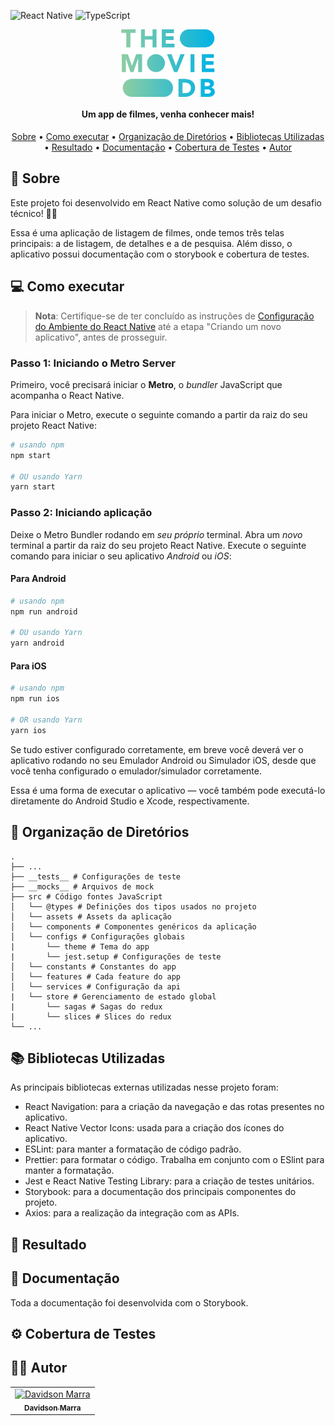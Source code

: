 ![React Native](https://img.shields.io/badge/react_native-%2320232a.svg?style=for-the-badge&logo=react&logoColor=%2361DAFB)
![TypeScript](https://img.shields.io/badge/typescript-%23007ACC.svg?style=for-the-badge&logo=typescript&logoColor=white)

<div align="center">
  <img align="center" alt="Logo do app" src="./src/assets/logo-the-movie-db.png" width=150>
</div>
<h4 align="center">Um app de filmes, venha conhecer mais!</h4>
<p align="center">
 <a href="#sobre">Sobre</a> •
 <a href="#executar">Como executar</a> • 
 <a href="#dir">Organização de Diretórios</a> • 
 <a href="#libs">Bibliotecas Utilizadas</a> • 
 <a href="#resultado">Resultado</a> • 
 <a href="#doc">Documentação</a> • 
 <a href="#tests">Cobertura de Testes</a> • 
 <a href="#autor">Autor</a>
</p>

<h2 id="sobre">🧾 Sobre</h2>
<p>Este projeto foi desenvolvido em React Native como solução de um desafio técnico! 👨‍💻</p>
<p>Essa é uma aplicação de listagem de filmes, onde temos três telas principais: a de listagem, de detalhes e a de pesquisa. Além disso, o aplicativo possui documentação com o storybook e cobertura de testes.</p>

<h2 id="executar">💻 Como executar</h2>

> **Nota**: Certifique-se de ter concluído as instruções de
> [Configuração do Ambiente do React Native](https://reactnative.dev/docs/environment-setup) até a
> etapa "Criando um novo aplicativo", antes de prosseguir.

<h3>Passo 1: Iniciando o Metro Server</h3>

Primeiro, você precisará iniciar o **Metro**, o _bundler_ JavaScript que acompanha o React Native.

Para iniciar o Metro, execute o seguinte comando a partir da raiz do seu projeto React Native:

```bash
# usando npm
npm start

# OU usando Yarn
yarn start
```

<h3>Passo 2: Iniciando aplicação</h3>

Deixe o Metro Bundler rodando em _seu próprio_ terminal. Abra um _novo_ terminal a partir da raiz do
seu projeto React Native. Execute o seguinte comando para iniciar o seu aplicativo _Android_ ou
_iOS_:

<h4>Para Android</h4>

```bash
# usando npm
npm run android

# OU usando Yarn
yarn android
```

<h4>Para iOS</h4>

```bash
# usando npm
npm run ios

# OR usando Yarn
yarn ios
```

Se tudo estiver configurado corretamente, em breve você deverá ver o aplicativo rodando no seu
Emulador Android ou Simulador iOS, desde que você tenha configurado o emulador/simulador
corretamente.

Essa é uma forma de executar o aplicativo — você também pode executá-lo diretamente do Android
Studio e Xcode, respectivamente.

<h2 id="executar">📁 Organização de Diretórios</h2>

    .
    ├── ...
    ├── __tests__ # Configurações de teste
    ├── __mocks__ # Arquivos de mock
    ├── src # Código fontes JavaScript
    │   └── @types # Definições dos tipos usados no projeto
    │   └── assets # Assets da aplicação
    │   └── components # Componentes genéricos da aplicação
    │   └── configs # Configurações globais
    |       └── theme # Tema do app
    |       └── jest.setup # Configurações de teste
    │   └── constants # Constantes do app
    │   └── features # Cada feature do app
    │   └── services # Configuração da api
    |   └── store # Gerenciamento de estado global
    |       └── sagas # Sagas do redux
    |       └── slices # Slices do redux
    └── ...

<h2 id="libs">📚 Bibliotecas Utilizadas</h2>
<p>As principais bibliotecas externas utilizadas nesse projeto foram:</p>
<ul>
  <li>React Navigation: para a criação da navegação e das rotas presentes no aplicativo.</li>
  <li>React Native Vector Icons: usada para a criação dos ícones do aplicativo.</li>
  <li>ESLint: para manter a formatação de código padrão.</li>
  <li>Prettier: para formatar o código. Trabalha em conjunto com o ESlint para manter a formatação.</li>
  <li>Jest e React Native Testing Library: para a criação de testes unitários.</li>
  <li>Storybook: para a documentação dos principais componentes do projeto.</li>
  <li>Axios: para a realização da integração com as APIs.</li>
</ul>

<h2 id="resultado">📱 Resultado</h2>
<div align="center">

</div>

<h2 id='doc'>📖 Documentação</h2>
<p>
  
  Toda a documentação foi desenvolvida com o Storybook.
  
</p>
<div align="center">

</div>

<h2 id='tests'>⚙️ Cobertura de Testes<h2>
<div align="center">

</div>

<h2 id="autor">👨‍💻 Autor</h2>
<table>
  <tr>
    <td align="center">
      <a href="https://github.com/davidsonmarra">
        <img src="https://github.com/davidsonmarra.png?size=100" width="100px;" alt="Davidson Marra"/><br>
        <sub>
          <b>Davidson Marra</b>
        </sub>
      </a>
    </td>
  </tr>
</table>
